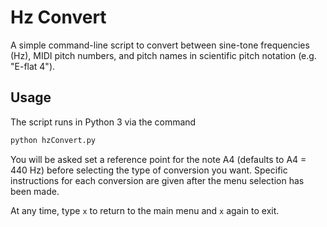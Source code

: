 # Hz Convert
A simple command-line script to convert between sine-tone frequencies (Hz), MIDI pitch numbers, and pitch names in scientific pitch notation (e.g. "E-flat 4").

## Usage
The script runs in Python 3 via the command

```bash
python hzConvert.py
```

You will be asked set a reference point for the note A4 (defaults to A4 = 440 Hz) before selecting the type of conversion you want. Specific instructions for each conversion are given after the menu selection has been made.

At any time, type `x` to return to the main menu and `x` again to exit.
